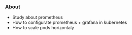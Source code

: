 ### About

- Study about prometheus
- How to configurate prometheus + grafana in kubernetes
- How to scale pods horizontaly 

